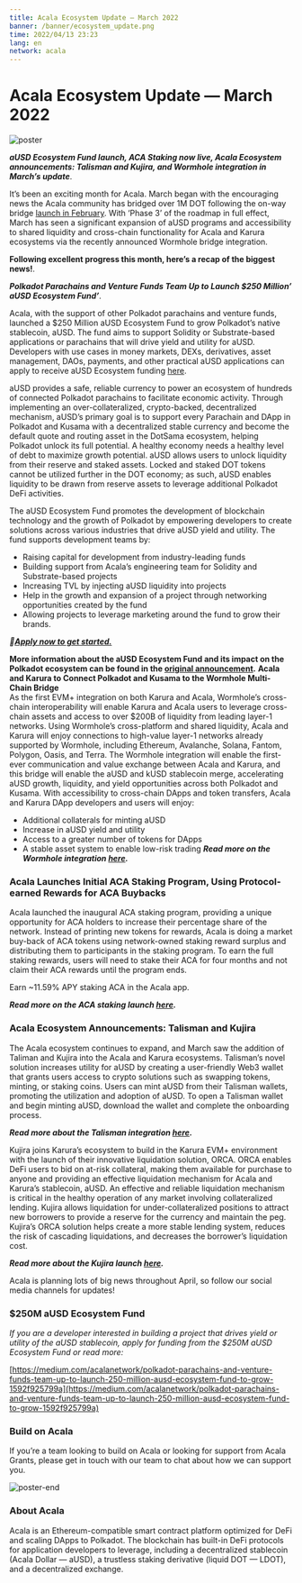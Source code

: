```yaml
---
title: Acala Ecosystem Update — March 2022
banner: /banner/ecosystem_update.png  
time: 2022/04/13 23:23
lang: en
network: acala
---
```



# Acala Ecosystem Update — March 2022
![poster](/banner/ecosystem_update.png)


***aUSD Ecosystem Fund launch, ACA Staking now live, Acala Ecosystem announcements: Talisman and Kujira, and Wormhole integration in March’s update***.  

It’s been an exciting month for Acala. March began with the encouraging news the Acala community has bridged over 1M DOT following the on-way bridge [launch in February](https://medium.com/acalanetwork/acala-enables-dot-bridge-in-preparation-for-defi-economy-9e5a4a18f4c3). With ‘Phase 3’ of the roadmap in full effect, March has seen a significant expansion of aUSD programs and accessibility to shared liquidity and cross-chain functionality for Acala and Karura ecosystems via the recently announced Wormhole bridge integration.  

**Following excellent progress this month, here’s a recap of the biggest news!**.  

***Polkadot Parachains and Venture Funds Team Up to Launch $250 Million’ aUSD Ecosystem Fund’***.  

Acala, with the support of other Polkadot parachains and venture funds, launched a $250 Million aUSD Ecosystem Fund to grow Polkadot’s native stablecoin, aUSD. The fund aims to support Solidity or Substrate-based applications or parachains that will drive yield and utility for aUSD. Developers with use cases in money markets, DEXs, derivatives, asset management, DAOs, payments, and other practical aUSD applications can apply to receive aUSD Ecosystem funding [here](https://acala.network/ecosystem-program).  

aUSD provides a safe, reliable currency to power an ecosystem of hundreds of connected Polkadot parachains to facilitate economic activity. Through implementing an over-collateralized, crypto-backed, decentralized mechanism, aUSD’s primary goal is to support every Parachain and DApp in Polkadot and Kusama with a decentralized stable currency and become the default quote and routing asset in the DotSama ecosystem, helping Polkadot unlock its full potential. A healthy economy needs a healthy level of debt to maximize growth potential. aUSD allows users to unlock liquidity from their reserve and staked assets. Locked and staked DOT tokens cannot be utilized further in the DOT economy; as such, aUSD enables liquidity to be drawn from reserve assets to leverage additional Polkadot DeFi activities.  

The aUSD Ecosystem Fund promotes the development of blockchain technology and the growth of Polkadot by empowering developers to create solutions across various industries that drive aUSD yield and utility. The fund supports development teams by:   

  * Raising capital for development from industry-leading funds
  * Building support from Acala’s engineering team for Solidity and Substrate-based projects
  * Increasing TVL by injecting aUSD liquidity into projects
  * Help in the growth and expansion of a project through networking opportunities created by the fund
  * Allowing projects to leverage marketing around the fund to grow their brands.  
   
***🚀[Apply now to get started.](https://acala.network/ecosystem-program)***  

**More information about the aUSD Ecosystem Fund and its impact on the Polkadot ecosystem can be found in the [original announcement](https://medium.com/acalanetwork/polkadot-parachains-and-venture-funds-team-up-to-launch-250-million-ausd-ecosystem-fund-to-grow-1592f925799a).**
**Acala and Karura to Connect Polkadot and Kusama to the Wormhole Multi-Chain Bridge**   
As the first EVM+ integration on both Karura and Acala, Wormhole’s cross-chain interoperability will enable Karura and Acala users to leverage cross-chain assets and access to over $200B of liquidity from leading layer-1 networks. Using Wormhole’s cross-platform and shared liquidity, Acala and Karura will enjoy connections to high-value layer-1 networks already supported by Wormhole, including Ethereum, Avalanche, Solana, Fantom, Polygon, Oasis, and Terra. The Wormhole integration will enable the first-ever communication and value exchange between Acala and Karura, and this bridge will enable the aUSD and kUSD stablecoin merge, accelerating aUSD growth, liquidity, and yield opportunities across both Polkadot and Kusama. With accessibility to cross-chain DApps and token transfers, Acala and Karura DApp developers and users will enjoy:   
 * Additional collaterals for minting aUSD
 * Increase in aUSD yield and utility
 * Access to a greater number of tokens for DApps
 * A stable asset system to enable low-risk trading
***Read more on the Wormhole integration [here](https://medium.com/acalanetwork/acala-and-karura-to-connect-polkadot-and-kusama-to-the-wormhole-multi-chain-bridge-134a9036d0e6).***
### Acala Launches Initial ACA Staking Program, Using Protocol-earned Rewards for ACA Buybacks
Acala launched the inaugural ACA staking program, providing a unique opportunity for ACA holders to increase their percentage share of the network. Instead of printing new tokens for rewards, Acala is doing a market buy-back of ACA tokens using network-owned staking reward surplus and distributing them to participants in the staking program. To earn the full staking rewards, users will need to stake their ACA for four months and not claim their ACA rewards until the program ends.   

Earn ~11.59% APY staking ACA in the Acala app.

***Read more on the ACA staking launch [here](https://medium.com/acalanetwork/acala-launches-initial-aca-staking-program-leveraging-aca-buybacks-with-network-owned-staking-c52819f37fd6).***

### Acala Ecosystem Announcements: Talisman and Kujira

The Acala ecosystem continues to expand, and March saw the addition of Taliman and Kujira into the Acala and Karura ecosystems.
Talisman’s novel solution increases utility for aUSD by creating a user-friendly Web3 wallet that grants users access to crypto solutions such as swapping tokens, minting, or staking coins. Users can mint aUSD from their Talisman wallets, promoting the utilization and adoption of aUSD. To open a Talisman wallet and begin minting aUSD, download the wallet and complete the onboarding process.

***Read more about the Talisman integration [here](https://medium.com/acalanetwork/talisman-to-launch-on-acala-bringing-a-better-ux-for-polkadot-with-its-user-friendly-web3-44080cbe2ab3).***

Kujira joins Karura’s ecosystem to build in the Karura EVM+ environment with the launch of their innovative liquidation solution, ORCA. ORCA enables DeFi users to bid on at-risk collateral, making them available for purchase to anyone and providing an effective liquidation mechanism for Acala and Karura’s stablecoin, aUSD. An effective and reliable liquidation mechanism is critical in the healthy operation of any market involving collateralized lending. Kujira allows liquidation for under-collateralized positions to attract new borrowers to provide a reserve for the currency and maintain the peg. Kujira’s ORCA solution helps create a more stable lending system, reduces the risk of cascading liquidations, and decreases the borrower’s liquidation cost.

***Read more about the Kujira launch [here](https://medium.com/acalanetwork/kujira-to-launch-on-karuras-evm-providing-effective-liquidations-for-ausd-b85c76afd54d).***

Acala is planning lots of big news throughout April, so follow our social media channels for updates!

### $250M aUSD Ecosystem Fund

*If you are a developer interested in building a project that drives yield or utility of the aUSD stablecoin, apply for funding from the $250M aUSD Ecosystem Fund or read more:*

[https://medium.com/acalanetwork/polkadot-parachains-and-venture-funds-team-up-to-launch-250-million-ausd-ecosystem-fund-to-grow-1592f925799a](https://medium.com/acalanetwork/polkadot-parachains-and-venture-funds-team-up-to-launch-250-million-ausd-ecosystem-fund-to-grow-1592f925799a)

### Build on Acala
If you’re a team looking to build on Acala or looking for support from Acala Grants, please get in touch with our team to chat about how we can support you.

![poster-end](/illustration/---acala---.png)
### About Acala

Acala is an Ethereum-compatible smart contract platform optimized for DeFi and scaling DApps to Polkadot. The blockchain has built-in DeFi protocols for application developers to leverage, including a decentralized stablecoin (Acala Dollar — aUSD), a trustless staking derivative (liquid DOT — LDOT), and a decentralized exchange.
